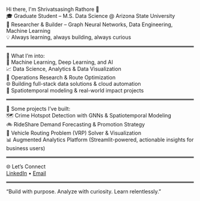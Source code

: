 Hi there, I'm Shrivatsasingh Rathore 👋  
🎓 Graduate Student – M.S. Data Science @ Arizona State University  
🔬 Researcher & Builder – Graph Neural Networks, Data Engineering, Machine Learning  
💡 Always learning, always building, always curious

<hr style="height:4px;border-width:0;color:#666;background-color:#666;">

🧠 What I’m into:  
🤖 Machine Learning, Deep Learning, and AI  
📈 Data Science, Analytics & Data Visualization  
🚚 Operations Research & Route Optimization  
🌐 Building full-stack data solutions & cloud automation  
🔬 Spatiotemporal modeling & real-world impact projects

<hr style="height:4px;border-width:0;color:#666;background-color:#666;">

🔧 Some projects I’ve built:  
🗺️ Crime Hotspot Detection with GNNs & Spatiotemporal Modeling  
🚲 RideShare Demand Forecasting & Promotion Strategy   
🚚 Vehicle Routing Problem (VRP) Solver & Visualization  
📊 Augmented Analytics Platform (Streamlit-powered, actionable insights for business users)

<hr style="height:4px;border-width:0;color:#666;background-color:#666;">

🌐 Let’s Connect  
[LinkedIn](https://www.linkedin.com/in/shrivatsasingh-rathore/) • [Email](mailto:srathor9@asu.edu)

<hr style="height:4px;border-width:0;color:#666;background-color:#666;">

“Build with purpose. Analyze with curiosity. Learn relentlessly.”

